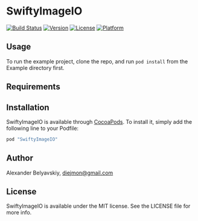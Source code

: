 # SwiftyImageIO

[![Build Status](https://travis-ci.org/diejmon/SwiftyImageIO.svg?branch=master)](https://travis-ci.org/diejmon/SwiftyImageIO)
[![Version](https://img.shields.io/cocoapods/v/SwiftyImageIO.svg?style=flat)](http://cocoapods.org/pods/SwiftyImageIO)
[![License](https://img.shields.io/cocoapods/l/SwiftyImageIO.svg?style=flat)](http://cocoapods.org/pods/SwiftyImageIO)
[![Platform](https://img.shields.io/cocoapods/p/SwiftyImageIO.svg?style=flat)](http://cocoapods.org/pods/SwiftyImageIO)

## Usage

To run the example project, clone the repo, and run `pod install` from the Example directory first.

## Requirements

## Installation

SwiftyImageIO is available through [CocoaPods](http://cocoapods.org). To install
it, simply add the following line to your Podfile:

```ruby
pod "SwiftyImageIO"
```

## Author

Alexander Belyavskiy, diejmon@gmail.com

## License

SwiftyImageIO is available under the MIT license. See the LICENSE file for more info.
